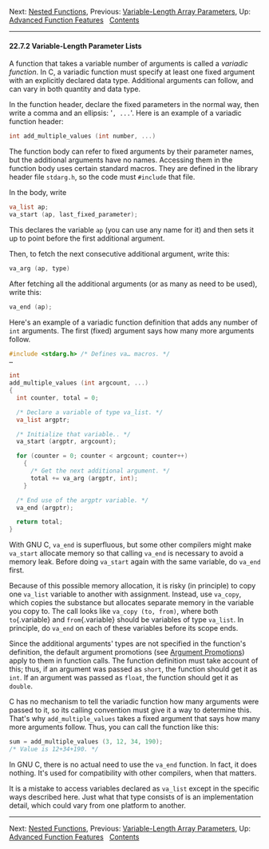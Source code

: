 Next: [Nested Functions](Nested-Functions.md), Previous:
[Variable-Length Array
Parameters](Variable_002dLength-Array-Parameters.md), Up: [Advanced
Function Features](Advanced-Definitions.md)  
[Contents](index.md#SEC_Contents "Table of contents")  

------------------------------------------------------------------------


#### 22.7.2 Variable-Length Parameter Lists 


A function that takes a variable number of arguments is called a
*variadic function*. In C, a variadic function must specify at least one
fixed argument with an explicitly declared data type. Additional
arguments can follow, and can vary in both quantity and data type.

In the function header, declare the fixed parameters in the normal way,
then write a comma and an ellipsis: '`, ...`'. Here is an
example of a variadic function header:

``` C
int add_multiple_values (int number, ...)
```


The function body can refer to fixed arguments by their parameter names,
but the additional arguments have no names. Accessing them in the
function body uses certain standard macros. They are defined in the
library header file `stdarg.h`, so the code must `#include`
that file.

In the body, write

``` C
va_list ap;
va_start (ap, last_fixed_parameter);
```

This declares the variable `ap` (you can use any name for it) and then
sets it up to point before the first additional argument.

Then, to fetch the next consecutive additional argument, write this:

``` C
va_arg (ap, type)
```

After fetching all the additional arguments (or as many as need to be
used), write this:

``` C
va_end (ap);
```

Here's an example of a variadic function definition that adds any number
of `int` arguments. The first (fixed) argument says how many more
arguments follow.

``` C
#include <stdarg.h> /* Defines va… macros. */
…

int
add_multiple_values (int argcount, ...)
{
  int counter, total = 0;

  /* Declare a variable of type va_list. */
  va_list argptr;

  /* Initialize that variable.. */
  va_start (argptr, argcount);

  for (counter = 0; counter < argcount; counter++)
    {
      /* Get the next additional argument. */
      total += va_arg (argptr, int);
    }

  /* End use of the argptr variable. */
  va_end (argptr);

  return total;
}
```

With GNU C, `va_end` is superfluous, but some other compilers might make
`va_start` allocate memory so that calling `va_end` is necessary to
avoid a memory leak. Before doing `va_start` again with the same
variable, do `va_end` first.


Because of this possible memory allocation, it is risky (in principle)
to copy one `va_list` variable to another with assignment. Instead, use
`va_copy`, which copies the substance but allocates separate memory in
the variable you copy to. The call looks like `va_copy (to, from)`,
where both `to`{.variable} and `from`{.variable} should be variables of
type `va_list`. In principle, do `va_end` on each of these variables
before its scope ends.

Since the additional arguments' types are not specified in the
function's definition, the default argument promotions (see [Argument
Promotions](Argument-Promotions.md)) apply to them in function calls.
The function definition must take account of this; thus, if an argument
was passed as `short`, the function should get it as `int`. If an
argument was passed as `float`, the function should get it as `double`.

C has no mechanism to tell the variadic function how many arguments were
passed to it, so its calling convention must give it a way to determine
this. That's why `add_multiple_values` takes a fixed argument that says
how many more arguments follow. Thus, you can call the function like
this:

``` C
sum = add_multiple_values (3, 12, 34, 190);
/* Value is 12+34+190. */
```

In GNU C, there is no actual need to use the `va_end` function. In fact,
it does nothing. It's used for compatibility with other compilers, when
that matters.

It is a mistake to access variables declared as `va_list` except in the
specific ways described here. Just what that type consists of is an
implementation detail, which could vary from one platform to another.

------------------------------------------------------------------------

Next: [Nested Functions](Nested-Functions.md), Previous:
[Variable-Length Array
Parameters](Variable_002dLength-Array-Parameters.md), Up: [Advanced
Function Features](Advanced-Definitions.md)  
[Contents](index.md#SEC_Contents "Table of contents")  
